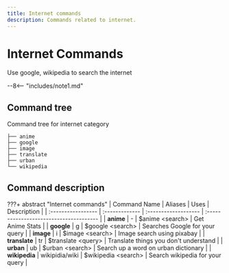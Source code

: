 ```yaml
---
title: Internet commands
description: Commands related to internet.
---
```


# Internet Commands
Use google, wikipedia to search the internet

--8<-- "includes/note1.md"

## Command tree
Command tree for internet category

```terminal
├── anime
├── google
├── image
├── translate 
├── urban
└── wikipedia
```

## Command description

???+ abstract "Internet commands"
    | Command Name       | Aliases        | Uses                 | Description                             |
    | :----------------- | :------------- | :------------------- | :-------------------------------------- |
    | **anime**          | -              | $anime <search\>     | Get Anime Stats                         |
    | **google**         | g              | $google <search\>    | Searches Google for your query          |
    | **image**          | i              | $image <search\>     | Image search using pixabay              |
    | **translate**      | tr             | $translate <query\>  | Translate things you don't understand   |
    | **urban**          | ub             | $urban <search\>     | Search up a word on urban dictionary    |
    | **wikipedia**      | wikipidia/wiki | $wikipedia <search\> | Search wikipedia for your query         |